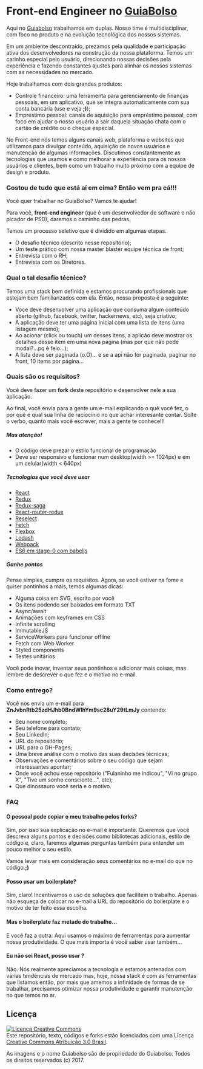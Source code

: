 # Front-end Engineer no [GuiaBolso](https://www.guiabolso.com.br)

Aqui no [Guiabolso](https://www.guiabolso.com.br) trabalhamos em duplas. Nosso time é multidisciplinar, com foco no produto e na evolução tecnológica dos nossos sistemas. 

Em um ambiente descontraído, prezamos pela qualidade e participação ativa dos desenvolvedores na construção da nossa plataforma. Temos um carinho especial pelo usuário, direcionando nossas decisões pela experiência e fazendo constantes ajustes para alinhar os nossos sistemas com as necessidades no mercado.

Hoje trabalhamos com dois grandes produtos:

- Controle financeiro: uma ferramenta para gerenciamento de finanças pessoais, em um aplicativo, que se integra automaticamente com sua conta bancária (use e veja **;)**);
- Empréstimo pessoal: canais de aquisição para empréstimo pessoal, com foco em ajudar o nosso usuário a sair daquela situação chata com o cartão de crédito ou o cheque especial.

No Front-end nós temos alguns canais web, plataforma e websites que utilizamos para divulgar conteúdo, aquisição de novos usuários e manutenção de algumas informações. Discutimos constantemente as tecnologias que usamos e como melhorar a experiência para os nossos usuários e clientes, bem como um trabalho muito próximo com a equipe de design e produto.

### Gostou de tudo que está aí em cima? Então vem pra cá!!!

Você quer trabalhar no GuiaBolso? Vamos te ajudar!

Para você, **front-end engineer** (que é um desenvolvedor de software e não picador de PSD), daremos o caminho das pedras.

Temos um processo seletivo que é dividido em algumas etapas. 

- O desafio técnico (descrito nesse repositório);
- Um teste prático com nossa master blaster equipe técnica de front;
- Entrevista com o RH;
- Entrevista com os Diretores.

### Qual o tal desafio técnico?

Temos uma stack bem definida e estamos procurando profissionais que estejam bem familiarizados com ela. Então, nossa proposta é a seguinte:

- Voce deve desenvolver uma aplicação que consuma algum conteúdo aberto (github, facebook, twitter, hackernews, etc), seja criativo;
- A aplicação deve ter uma página inicial com uma lista de itens (uma listagem mesmo);
- Ao acionar (click ou touch) um desses itens, a aplicão deve mostrar os detalhes desse item em uma nova página (mas por que não pode modal?...pq é feio...);
- A lista deve ser paginada (o.O)... e se a api não for paginada, paginar no front, 10 items por página...

### Quais são os requisitos?

Você deve fazer um **fork** deste repositório e desenvolver nele a sua aplicação. 

Ao final, você envia para a gente um e-mail explicando o quê você fez, o por quê e qual sua linha de raciocínio no que achar interesante contar. Solte o verbo, quanto mais você escrever, mais a gente te conhece!!!

##### Mas atenção!

- O código deve prezar o estilo funcional de programação
- Deve ser responsivo e funcionar num desktop(width >= 1024px) e em um celular(width < 640px)

##### Tecnologias que você deve usar

- [React](https://facebook.github.io/react/)
- [Redux](http://redux.js.org/)
- [Redux-saga](https://redux-saga.github.io/redux-saga/)
- [React-router-redux](https://www.npmjs.com/package/react-router-redux)
- [Reselect](https://github.com/reactjs/reselect)
- [Fetch](https://developer.mozilla.org/en/docs/Web/API/Fetch_API)
- [Flexbox](https://developer.mozilla.org/en/docs/Web/CSS/flex)
- [Lodash](https://lodash.com/)
- [Webpack](https://webpack.github.io/)
- [ES6 em stage-0 com babeljs](http://babeljs.io/)

##### Ganhe pontos

Pense simples, cumpra os requisitos. Agora, se você estiver na fome e quiser pontinhos a mais, temos algumas dicas:

- Alguma coisa em SVG, escrito por você
- Os itens podendo ser baixados em formato TXT
- Async/await
- Animações com keyframes em CSS
- Infinite scrolling
- ImmutableJS
- ServiceWorkers para funcionar offline
- Fetch com Web Worker
- Styled components
- Testes unitários

Você pode inovar, inventar seus pontinhos e adicionar mais coisas, mas lembre de descrever o que fez e o motivo no e-mail.

### Como entrego?

Você nos envia um e-mail para **ZnJvbnRtb25zdHJhb0BndWlhYm9sc28uY29tLmJy** contendo:

- Seu nome completo;
- Seu telefone para contato;
- Seu LinkedIn;
- URL do repositório;
- URL para o GH-Pages;
- Uma breve análise com o motivo das suas decisões técnicas;
- Observações e comentários sobre o seu código que sejam interessantes apontar;
- Onde você achou esse repositório ("Fulaninho me indicou", "Vi no grupo X", "Tive um sonho consciente...", etc);
- Que dinossauro você seria e o motivo.

### FAQ

#### O pessoal pode copiar o meu trabalho pelos forks?

Sim, por isso sua explicação no e-mail é importante. Queremos que você descreva alguns pontos e decisões como bibliotecas adicionais, estilo de código e, claro, faremos algumas perguntas também para entender um pouco melhor o seu estilo.

Vamos levar mais em consideração seus comentários no e-mail do que no código.**;)**

#### Posso usar um boilerplate?

Sim, claro! Incentivamos o uso de soluções que facilitem o trabalho. Apenas não esqueça de colocar no e-mail a URL do repositório do boilerplate e o motivo de ter feito essa escolha.

#### Mas o boilerplate faz metade do trabalho...

E você faz a outra. Aqui usamos o máximo de ferramentas para aumentar nossa produtividade. O que mais importa é você saber usar também...

#### Eu não sei React, posso usar <biblioteca ou framework>?

Não. Nós realmente apreciamos a tecnologia e estamos antenados com várias tendências de mercado mas, hoje, nossa stack é com as ferramentas que listamos então, por mais que amemos a infinidade de formas de se trabalhar, precisamos otimizar nossa produtividade e garantir manutenção no que temos no ar.

## Licença

<a rel="license" href="http://creativecommons.org/licenses/by/3.0/br/"><img alt="Licença Creative Commons" style="border-width:0" src="https://i.creativecommons.org/l/by/3.0/br/88x31.png" /></a><br />Este repositório, texto, códigos e forks estão licenciados com uma Licença <a rel="license" href="http://creativecommons.org/licenses/by/3.0/br/">Creative Commons Atribuição 3.0 Brasil</a>.

As imagens e o nome Guiabolso são de propriedade do Guiabolso. Todos os direitos reservados (c) 2017.
